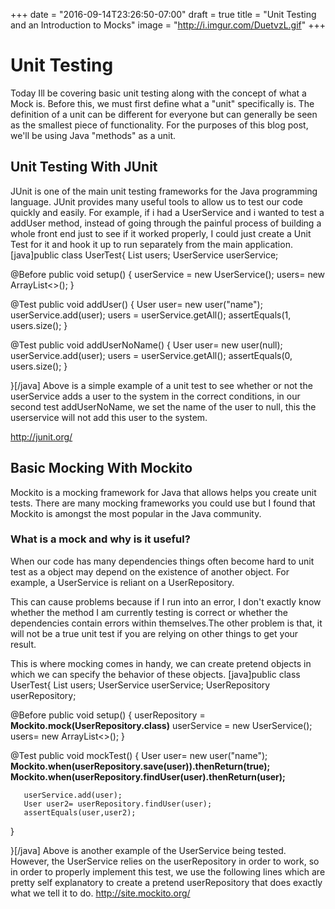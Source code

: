 +++
date = "2016-09-14T23:26:50-07:00"
draft = true
title = "Unit Testing and an Introduction to Mocks"
image = "http://i.imgur.com/DuetvzL.gif"
+++
<h1>Unit Testing</h1>
Today Ill be covering basic unit testing along with the concept of what a Mock is. Before this, we must first define what a "unit" specifically is. The definition of a unit can be different for everyone but can generally be seen as the smallest piece of functionality. For the purposes of this blog post, we'll be using Java "methods" as a unit.
<h2>Unit Testing With JUnit</h2>
JUnit is one of the main unit testing frameworks for the Java programming language. JUnit provides many useful tools to allow us to test our code quickly and easily. For example, if i had a UserService and i wanted to test a addUser method, instead of going through the painful process of building a whole front end just to see if it worked properly, I could just create a Unit Test for it and hook it up to run separately from the main application.
[java]public class UserTest{
   List users;
   UserService userService;

   @Before
   public void setup()
   {
      userService = new UserService();
      users= new ArrayList<>();
   }

   @Test
   public void addUser()
   {
       User user= new user("name");
       userService.add(user);
       users = userService.getAll();
       assertEquals(1, users.size();
   }

   @Test
   public void addUserNoName()
   {
        User user= new user(null);
       userService.add(user);
       users = userService.getAll();
       assertEquals(0, users.size();
   }

}[/java]
Above is a simple example of a unit test to see whether or not the userService adds a user to the system in the correct conditions, in our second test addUserNoName, we set the name of the user to null, this the userservice will not add this user to the system.

http://junit.org/
<h2>Basic Mocking With Mockito</h2>
Mockito is a mocking framework for Java that allows helps you create unit tests. There are many mocking frameworks you could use but I found that Mockito is amongst the most popular in the Java community.
<h3>What is a mock and why is it useful?</h3>
When our code has many dependencies things often become hard to unit test as a object may depend on the existence of another object. For example, a UserService is reliant on a UserRepository.

This can cause problems because if I run into an error, I don't exactly know whether the method I am currently testing is correct or whether the dependencies contain errors within themselves.The other problem is that, it will not be a true unit test if you are relying on other things to get your result.

This is where mocking comes in handy, we can create pretend objects in which we can specify the behavior of these objects.
[java]public class UserTest{
   List users;
   UserService userService;
   UserRepository userRepository;

   @Before
   public void setup()
   {
      userRepository = <b>Mockito.mock(UserRepository.class)</b>
      userService = new UserService();
      users= new ArrayList<>();
   }

   @Test
   public void mockTest()
   {
       User user= new user("name");
       <b>Mockito.when(userRepository.save(user)).thenReturn(true);</b>       
       <b>Mockito.when(userRepository.findUser(user).thenReturn(user);</b>    
   
       userService.add(user);
       User user2= userRepository.findUser(user);
       assertEquals(user,user2);
   }



}[/java]
Above is another example of the UserService being tested. However, the UserService relies on the userRepository in order to work, so in order to properly implement this test, we use the following lines which are pretty self explanatory to create a pretend userRepository that does exactly what we tell it to do.
http://site.mockito.org/